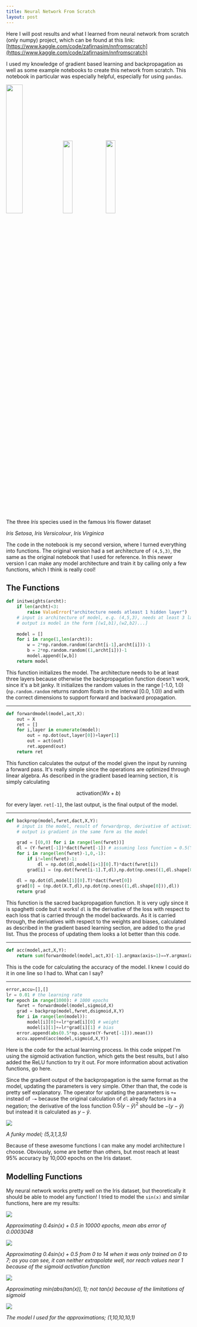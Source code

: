 ```yaml
---
title: Neural Network From Scratch
layout: post
---
```

Here I will post results and what I learned from neural network from scratch (only numpy) project, which can be found at this link:
[https://www.kaggle.com/code/zafirnasim/nnfromscratch](https://www.kaggle.com/code/zafirnasim/nnfromscratch)

I used my knowledge of gradient based learning and backpropagation as well as some example notebooks to create this network from scratch. This notebook in particular was especially helpful, especially for using `pandas`.

<img src="https://upload.wikimedia.org/wikipedia/commons/a/a7/Irissetosa1.jpg" width=30%>
<img src="https://upload.wikimedia.org/wikipedia/commons/thumb/2/27/Blue_Flag%2C_Ottawa.jpg/440px-Blue_Flag%2C_Ottawa.jpg" width=22.5%>
<img src="https://upload.wikimedia.org/wikipedia/commons/thumb/f/f8/Iris_virginica_2.jpg/440px-Iris_virginica_2.jpg" width=22.56%>

The three *Iris* species used in the famous Iris flower dataset

*Iris Setosa*, *Iris Versicolour*, *Iris Virginica*

The code in the notebook is my second version, where I turned everything into functions. The original version had a set architecture of `(4,5,3)`, the same as the original notebook that I used for reference. In this newer version I can make any model architecture and train it by calling only a few functions, which I think is really cool!

## The Functions

```python
def initweights(archt):
    if len(archt)<3:
        raise ValueError("architecture needs atleast 1 hidden layer")
    # input is architecture of model, e.g. (4,5,3), needs at least 3 layers
    # output is model in the form [(w1,b1),(w2,b2)...]
    
    model = []
    for i in range(1,len(archt)):
        w = 2*np.random.random((archt[i-1],archt[i]))-1
        b = 2*np.random.random((1,archt[i]))-1
        model.append([w,b])
    return model
```
This function initializes the model. The architecture needs to be at least three layers because otherwise the backpropagation function doesn't work, since it's a bit janky. It initializes the random values in the range [-1.0, 1.0) (`np.random.random` returns random floats in the interval [0.0, 1.0)) and with the correct dimensions to support forward and backward propagation.

---
```python
def forwardmodel(model,act,X):
    out = X
    ret = []
    for i,layer in enumerate(model):
        out = np.dot(out,layer[0])+layer[1]
        out = act(out)
        ret.append(out)
    return ret
```
This function calculates the output of the model given the input by running a forward pass. It's really simple since the operations are optimized through linear algebra. As described in the gradient based learning section, it is simply calculating

$$\text{activation}(Wx+b)$$

for every layer. `ret[-1]`, the last output, is the final output of the model.

---
```python
def backprop(model,fwret,dact,X,Y):
    # input is the model, result of forwardprop, derivative of activation function, and data
    # output is gradient in the same form as the model
    
    grad = [(0,0) for i in range(len(fwret))]
    dl = (Y-fwret[-1])*dact(fwret[-1]) # assuming loss function = 0.5(Y-Y_hat)^2
    for i in range(len(fwret)-1,0,-1):
        if i!=len(fwret)-1:
            dl = np.dot(dl,model[i+1][0].T)*dact(fwret[i])
        grad[i] = (np.dot(fwret[i-1].T,dl),np.dot(np.ones((1,dl.shape[0])),dl))
    
    dl = np.dot(dl,model[1][0].T)*dact(fwret[0])
    grad[0] = (np.dot(X.T,dl),np.dot(np.ones((1,dl.shape[0])),dl))
    return grad
```
This function is the sacred backpropagation function. It is very ugly since it is spaghetti code but it works! `dl` is the derivative of the loss with respect to each loss that is carried through the model backwards. As it is carried through, the derivatives with respect to the weights and biases, calculated as described in the gradient based learning section, are added to the `grad` list. Thus the process of updating them looks a lot better than this code.

---
```python
def acc(model,act,X,Y):
    return sum(forwardmodel(model,act,X)[-1].argmax(axis=1)==Y.argmax(axis=1))/len(X)
```
This is the code for calculating the accuracy of the model. I knew I could do it in one line so I had to. What can I say?

---
```python
error,accu=[],[]
lr = 0.01 # the learning rate
for epoch in range(1000): # 1000 epochs
    fwret = forwardmodel(model,sigmoid,X)
    grad = backprop(model,fwret,dsigmoid,X,Y)
    for i in range(len(model)):
        model[i][0]+=lr*grad[i][0] # weight
        model[i][1]+=lr*grad[i][1] # bias
    error.append(abs(0.5*np.square(Y-fwret[-1])).mean())
    accu.append(acc(model,sigmoid,X,Y))
```
Here is the code for the actual learning process. In this code snippet I'm using the sigmoid activation function, which gets the best results, but I also added the ReLU function to try it out. For more information about activation functions, go here.

Since the gradient output of the backpropagation is the same format as the model, updating the parameters is very simple. Other than that, the code is pretty self explanatory. The operator for updating the parameters is `+=` instead of `-=` because the original calculation of `dl` already factors in a negation; the derivative of the loss function $0.5(y-\hat{y})^2$ should be $-(y-\hat{y})$ but instead it is calculated as $y-\hat{y}$.

![](https://zaforf.github.io/isp/assets/funkymodel.png)

*A funky model; (5,3,1,3,5)*

Because of these awesome functions I can make any model architecture I choose. Obviously, some are better than others, but most reach at least 95% accuracy by 10,000 epochs on the Iris dataset.

## Modelling Functions

My neural network works pretty well on the Iris dataset, but theoretically it should be able to model any function! I tried to model the `sin(x)` and similar functions, here are my results:


![](https://zaforf.github.io/isp/assets/sin.png)

*Approximating $0.4\text{sin}(x)+0.5$ in 10000 epochs, mean abs error of 0.0003048*

![](https://zaforf.github.io/isp/assets/sinex.png)

*Approximating $0.4\text{sin}(x)+0.5$ from 0 to 14 when it was only trained on 0 to 7; as you can see, it can neither extrapolate well, nor reach values near 1 because of the sigmoid activation function*

![](https://zaforf.github.io/isp/assets/tan.png)

*Approximating $\text{min}(\text{abs}(\text{tan}(x)),1)$; not $\text{tan}(x)$ because of the limitations of sigmoid*

![](https://zaforf.github.io/isp/assets/model.png)

*The model I used for the approximations; (1,10,10,10,1)*

</div>